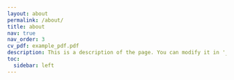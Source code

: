 ```yaml
---
layout: about
permalink: /about/
title: about
nav: true
nav_order: 3
cv_pdf: example_pdf.pdf
description: This is a description of the page. You can modify it in '_pages/cv.md'. You can also change or remove the top pdf download button.
toc:
  sidebar: left
---
```

